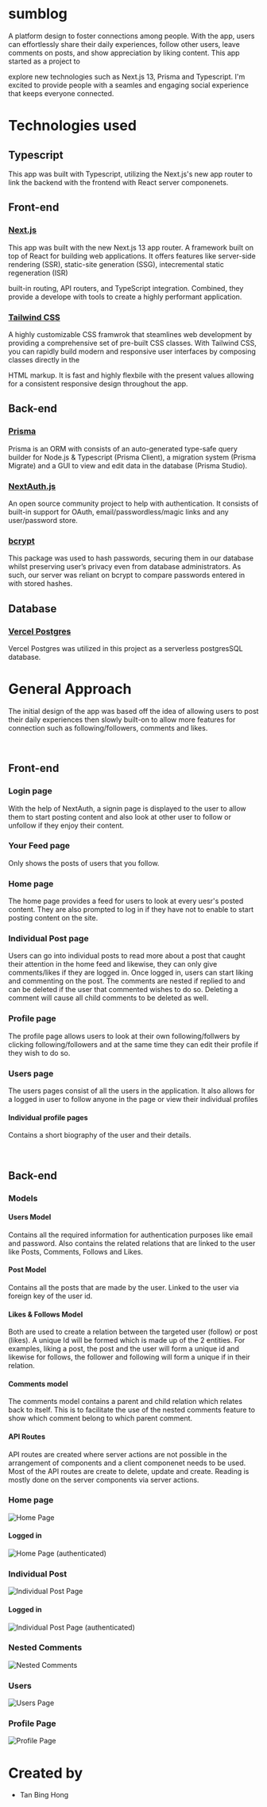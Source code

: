 # sumblog

A platform design to foster connections among people. With the app, users can effortlessly share their daily experiences, follow other users, leave comments on posts, and show appreciation by liking content. This app started as a project to

explore new technologies such as Next.js 13, Prisma and Typescript. I'm excited to provide people with a seamles and engaging social experience that keeps everyone connected.

# Technologies used

## Typescript

This app was built with Typescript, utilizing the Next.js's new app router to link the backend with the frontend with React server componenets.

## Front-end

### <a href="https://nextjs.org/" target="_blank" >Next.js</a>

This app was built with the new Next.js 13 app router. A framework built on top of React for building web applications. It offers features like server-side rendering (SSR), static-site generation (SSG), intecremental static regeneration (ISR)

built-in routing, API routers, and TypeScript integration. Combined, they provide a develope with tools to create a highly performant application.

### <a href="https://tailwindcss.com/" target="_blank" >Tailwind CSS</a>

A highly customizable CSS framwrok that steamlines web development by providing a comprehensive set of pre-built CSS classes. With Tailwind CSS, you can rapidly build modern and responsive user interfaces by composing classes directly in the

HTML markup. It is fast and highly flexbile with the present values allowing for a consistent responsive design throughout the app.

## Back-end

### <a href="https://www.prisma.io/" target="_blank" >Prisma</a>

Prisma is an ORM with consists of an auto-generated type-safe query builder for Node.js & Typescript (Prisma Client), a migration system (Prisma Migrate) and a GUI to view and edit data in the database (Prisma Studio).

### <a href="https://next-auth.js.org/" target="_blank" >NextAuth.js</a>

An open source community project to help with authentication. It consists of built-in support for OAuth, email/passwordless/magic links and any user/password store.

### <a href="https://github.com/kelektiv/node.bcrypt.js" target="_blank" >bcrypt</a>

This package was used to hash passwords, securing them in our database whilst preserving user’s privacy even from database administrators. As such, our server was reliant on bcrypt to compare passwords entered in with stored hashes.

## Database

### <a href="https://vercel.com/storage/postgres" target="_blank" >Vercel Postgres</a>

Vercel Postgres was utilized in this project as a serverless postgresSQL database.

# General Approach

The initial design of the app was based off the idea of allowing users to post their daily experiences then slowly built-on to allow more features for connection such as following/followers, comments and likes.

<br/>

## Front-end

### Login page

With the help of NextAuth, a signin page is displayed to the user to allow them to start posting content and also look at other user to follow or unfollow if they enjoy their content.

### Your Feed page

Only shows the posts of users that you follow.

### Home page

The home page provides a feed for users to look at every uesr's posted content. They are also prompted to log in if they have not to enable to start posting content on the site.

### Individual Post page

Users can go into individual posts to read more about a post that caught their attention in the home feed and likewise, they can only give comments/likes if they are logged in. Once logged in, users can start liking and commenting on the post. The comments are nested if replied to and can be deleted if the user that commented wishes to do so. Deleting a comment will cause all child comments to be deleted as well.

### Profile page

The profile page allows users to look at their own following/follwers by clicking following/followers and at the same time they can edit their profile if they wish to do so.

### Users page

The users pages consist of all the users in the application. It also allows for a logged in user to follow anyone in the page or view their individual profiles

#### Individual profile pages

Contains a short biography of the user and their details.

<br/>

## Back-end

### Models

#### Users Model

Contains all the required information for authentication purposes like email and password. Also contains the related relations that are linked to the user like Posts, Comments, Follows and Likes.

#### Post Model

Contains all the posts that are made by the user. Linked to the user via foreign key of the user id.

#### Likes & Follows Model

Both are used to create a relation between the targeted user (follow) or post (likes). A unique Id will be formed which is made up of the 2 entities. For examples, liking a post, the post and the user will form a unique id and likewise for follows, the follower and following will form a unique if in their relation.

#### Comments model

The comments model contains a parent and child relation which relates back to itself. This is to facilitate the use of the nested comments feature to show which comment belong to which parent comment.

#### API Routes

API routes are created where server actions are not possible in the arrangement of components and a client componenet needs to be used. Most of the API routes are create to delete, update and create. Reading is mostly done on the server components via server actions.

### Home page

![Home Page](sumblog/public/assets/homepage1.png)

#### Logged in

![Home Page (authenticated)](sumblog/public/assets/homepageauthenitcated.png)

### Individual Post

![Individual Post Page](sumblog/public/assets/individualpostpage.png)

#### Logged in

![Individual Post Page (authenticated)](sumblog/public/assets/individualpostauthenticated.png)

### Nested Comments

![Nested Comments](sumblog/public/assets/nestedcomments.png)

### Users

![Users Page](sumblog/public/assets/userspage.png)

### Profile Page

![Profile Page](sumblog/public/assets/profilepage.png)

# Created by

- Tan Bing Hong
